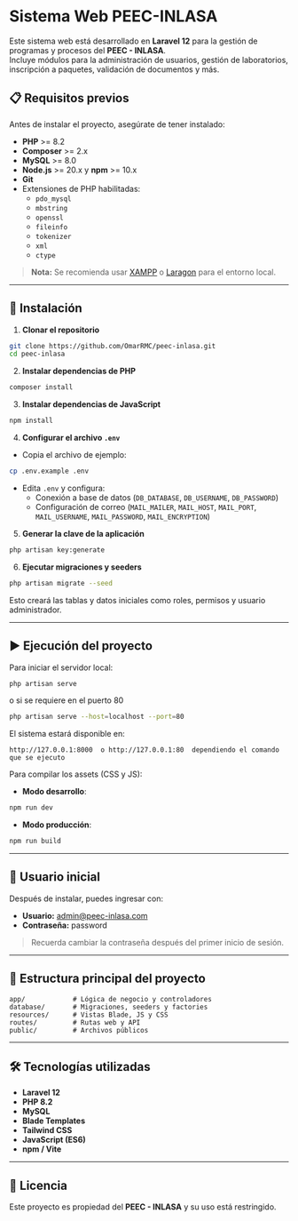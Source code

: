 # Sistema Web PEEC-INLASA

Este sistema web está desarrollado en **Laravel 12** para la gestión de programas y procesos del **PEEC - INLASA**.  
Incluye módulos para la administración de usuarios, gestión de laboratorios, inscripción a paquetes, validación de documentos y más.

## 📋 Requisitos previos

Antes de instalar el proyecto, asegúrate de tener instalado:

- **PHP** >= 8.2
- **Composer** >= 2.x
- **MySQL** >= 8.0
- **Node.js** >= 20.x y **npm** >= 10.x
- **Git**
- Extensiones de PHP habilitadas:
  - `pdo_mysql`
  - `mbstring`
  - `openssl`
  - `fileinfo`
  - `tokenizer`
  - `xml`
  - `ctype`

> **Nota:** Se recomienda usar [XAMPP](https://www.apachefriends.org/) o [Laragon](https://laragon.org/) para el entorno local.

---

## 🚀 Instalación

1. **Clonar el repositorio**

```bash
git clone https://github.com/OmarRMC/peec-inlasa.git
cd peec-inlasa
```

2. **Instalar dependencias de PHP**

```bash
composer install
```

3. **Instalar dependencias de JavaScript**

```bash
npm install
```

4. **Configurar el archivo `.env`**

- Copia el archivo de ejemplo:

```bash
cp .env.example .env
```

- Edita `.env` y configura:
  - Conexión a base de datos (`DB_DATABASE`, `DB_USERNAME`, `DB_PASSWORD`)
  - Configuración de correo (`MAIL_MAILER`, `MAIL_HOST`, `MAIL_PORT`, `MAIL_USERNAME`, `MAIL_PASSWORD`, `MAIL_ENCRYPTION`)

5. **Generar la clave de la aplicación**

```bash
php artisan key:generate
```

6. **Ejecutar migraciones y seeders**

```bash
php artisan migrate --seed
```

Esto creará las tablas y datos iniciales como roles, permisos y usuario administrador.

---

## ▶️ Ejecución del proyecto

Para iniciar el servidor local:

```bash
php artisan serve
```
o si se requiere en el puerto 80
```bash
php artisan serve --host=localhost --port=80
```

El sistema estará disponible en:

```
http://127.0.0.1:8000  o http://127.0.0.1:80  dependiendo el comando que se ejecuto
```

Para compilar los assets (CSS y JS):

- **Modo desarrollo**:

```bash
npm run dev
```

- **Modo producción**:

```bash
npm run build
```

---

## 🔑 Usuario inicial

Después de instalar, puedes ingresar con:

- **Usuario:** admin@peec-inlasa.com  
- **Contraseña:** password

> Recuerda cambiar la contraseña después del primer inicio de sesión.

---

## 📂 Estructura principal del proyecto

```
app/            # Lógica de negocio y controladores
database/       # Migraciones, seeders y factories
resources/      # Vistas Blade, JS y CSS
routes/         # Rutas web y API
public/         # Archivos públicos
```

---

## 🛠 Tecnologías utilizadas

- **Laravel 12**
- **PHP 8.2**
- **MySQL**
- **Blade Templates**
- **Tailwind CSS**
- **JavaScript (ES6)**
- **npm / Vite**

---

## 📜 Licencia

Este proyecto es propiedad del **PEEC - INLASA** y su uso está restringido.
